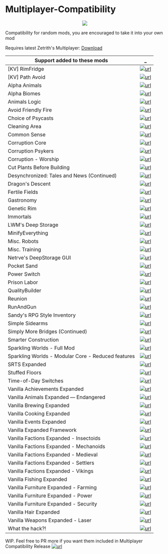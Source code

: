 # Multiplayer-Compatibility

<p align="center">
  <img src="https://raw.githubusercontent.com/rwmt/Multiplayer-Compatibility/master/About/Preview.png">
</p>

Compatibility for random mods, you are encouraged to take it into your own mod

Requires latest Zetrith's Multiplayer: [Download](https://github.com/rwmt/Multiplayer)


Support added to these mods | _
--- | ---
[KV] RimFridge                                     | [![url][repo]](https://github.com/KiameV/rimworld-rimfridge)
[KV] Path Avoid                                    | [![url][repo]](https://github.com/KiameV/rimworld-pathavoid)
Alpha Animals                                      | [![url][repo]](https://github.com/juanosarg/AlphaAnimals)
Alpha Biomes                                       | [![url][repo]](https://github.com/juanosarg/AlphaBiomes)
Animals Logic                                      | [![url][repo]](https://github.com/quicksilverfox/RimworldMods/tree/master/AnimalsLogic)
Avoid Friendly Fire                                | [![url][steam]](https://steamcommunity.com/sharedfiles/filedetails/?id=1134165362)
Choice of Psycasts                                 | [![url][steam]](https://steamcommunity.com/sharedfiles/filedetails/?id=2293460251)
Cleaning Area                                      | [![url][steam]](https://steamcommunity.com/sharedfiles/filedetails/?id=870089952)
Common Sense                                       | [![url][repo]](https://github.com/catgirlfighter/RimWorld_CommonSense)
Corruption Core                                    | [![url][steam]](https://steamcommunity.com/sharedfiles/filedetails/?id=2137637809)
Corruption Psykers                                 | [![url][steam]](https://steamcommunity.com/sharedfiles/filedetails/?id=2138638405)
Corruption - Worship                               | [![url][steam]](https://steamcommunity.com/sharedfiles/filedetails/?id=2186662516)
Cut Plants Before Building                         | [![url][steam]](https://steamcommunity.com/sharedfiles/filedetails/?id=1539025677)
Desynchronized: Tales and News (Continued)         | [![url][repo]](https://github.com/emipa606/Desynchronized)
Dragon's Descent                                   | [![url][steam]](https://steamcommunity.com/sharedfiles/filedetails/?id=2026992161)
Fertile Fields                                     | [![url][steam]](https://steamcommunity.com/sharedfiles/filedetails/?id=2012735237)
Gastronomy                                         | [![url][repo]](https://github.com/OrionFive/Gastronomy)
Genetic Rim                                        | [![url][repo]](https://github.com/juanosarg/GeneticRim)
Immortals                                          | [![url][steam]](https://steamcommunity.com/sharedfiles/filedetails/?id=1984905966)
LWM's Deep Storage                                 | [![url][repo]](https://github.com/lilwhitemouse/RimWorld-LWM.DeepStorage)
MinifyEverything                                   | [![url][repo]](https://github.com/erdelf/MinifyEverything)
Misc. Robots                                       | [![url][steam]](https://steamcommunity.com/sharedfiles/filedetails/?id=724602224)
Misc. Training                                     | [![url][steam]](https://steamcommunity.com/sharedfiles/filedetails/?id=717575199)
Netrve's DeepStorage GUI                           | [![url][repo]](https://github.com/Dakraid/RW_DSGUI)
Pocket Sand                                        | [![url][steam]](https://steamcommunity.com/sharedfiles/filedetails/?id=2226330302)
Power Switch                                       | [![url][repo]](https://github.com/HaploX1/RimWorld-PowerSwitch)
Prison Labor                                       | [![url][repo]](https://github.com/Aviuz/PrisonLabor)
QualityBuilder                                     | [![url][steam]](https://steamcommunity.com/sharedfiles/filedetails/?id=754637870)
Reunion                                            | [![url][repo]](https://github.com/kyrun/rimworld-reunion)
RunAndGun                                          | [![url][steam]](https://steamcommunity.com/sharedfiles/filedetails/?id=1204108550)
Sandy's RPG Style Inventory                        | [![url][steam]](https://steamcommunity.com/sharedfiles/filedetails/?id=1561221991)
Simple Sidearms                                    | [![url][repo]](https://github.com/PeteTimesSix/SimpleSidearms)
Simply More Bridges (Continued)                    | [![url][repo]](https://github.com/emipa606/SimplyMoreBridges)
Smarter Construction                               | [![url][repo]](https://github.com/dhultgren/rimworld-smarter-construction)
Sparkling Worlds - Full Mod                        | [![url][steam]](https://steamcommunity.com/sharedfiles/filedetails/?id=1123043922)
Sparkling Worlds - Modular Core - Reduced features | [![url][steam]](https://steamcommunity.com/sharedfiles/filedetails/?id=1195241161)
SRTS Expanded                                      | [![url][repo]](https://github.com/Neceros/SRTS-Expanded)
Stuffed Floors                                     | [![url][repo]](https://github.com/FluffierThanThou/StuffedFloors)
Time-of-Day Switches                               | [![url][repo]](https://bitbucket.org/merthsoft/timeofdayswitch)
Vanilla Achievements Expanded                      | [![url][repo]](https://github.com/AndroidQuazar/VanillaAchievementsExpanded)
Vanilla Animals Expanded — Endangered              | [![url][repo]](https://github.com/juanosarg/VanillaAnimalsExpanded-EndangeredAndRecentlyExtinct)
Vanilla Brewing Expanded                           | [![url][repo]](https://github.com/juanosarg/VanillaBrewingExpanded)
Vanilla Cooking Expanded                           | [![url][repo]](https://github.com/juanosarg/VanillaCookingExpanded)
Vanilla Events Expanded                            | [![url][steam]](https://steamcommunity.com/sharedfiles/filedetails/?id=1938420742)
Vanilla Expanded Framework                         | [![url][repo]](https://github.com/AndroidQuazar/VanillaExpandedFramework)
Vanilla Factions Expanded - Insectoids             | [![url][steam]](https://steamcommunity.com/sharedfiles/filedetails/?id=2149755445)
Vanilla Factions Expanded - Mechanoids             | [![url][repo]](https://github.com/AndroidQuazar/VanillaFactionsExpanded-Mechanoid)
Vanilla Factions Expanded - Medieval               | [![url][repo]](https://github.com/AndroidQuazar/VanillaFactionsExpandedMedieval)
Vanilla Factions Expanded - Settlers               | [![url][steam]](https://steamcommunity.com/sharedfiles/filedetails/?id=2052918119)
Vanilla Factions Expanded - Vikings                | [![url][repo]](https://github.com/AndroidQuazar/Vanilla-Factions-Expanded-Vikings)
Vanilla Fishing Expanded                           | [![url][repo]](https://github.com/juanosarg/VanillaCuisineExpanded-Fishing)
Vanilla Furniture Expanded - Farming               | [![url][steam]](https://steamcommunity.com/sharedfiles/filedetails/?id=1957158779)
Vanilla Furniture Expanded - Power                 | [![url][repo]](https://github.com/AndroidQuazar/VanillaFurnitureExpanded-Power)
Vanilla Furniture Expanded - Security              | [![url][repo]](https://github.com/AndroidQuazar/VanillaFurnitureExpanded-Security)
Vanilla Hair Expanded                              | [![url][repo]](https://github.com/AndroidQuazar/VanillaHairExpanded)
Vanilla Weapons Expanded - Laser                   | [![url][repo]](https://github.com/AndroidQuazar/VanillaWeaponsExpanded-Laser)
What the hack?!                                    | [![url][repo]](https://github.com/rheirman/WhatTheHack)

WIP. Feel free to PR more if you want them included in Multiplayer Compatibility Release [![url][steam]](https://steamcommunity.com/sharedfiles/filedetails/?id=1629973374)

[repo]: https://i.imgur.com/lMH6WZV.png
[steam]: https://i.imgur.com/XEAiSka.png
